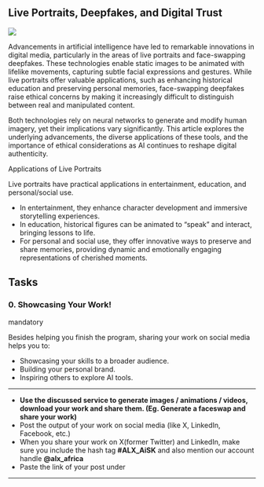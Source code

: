 ## Live Portraits, Deepfakes, and Digital Trust

![](https://alxappliedai.github.io/alx_applied_ai_assets/live_portraits/live-portraits-00.png)

Advancements in artificial intelligence have led to remarkable innovations in digital media, particularly in the areas of live portraits and face-swapping deepfakes. These technologies enable static images to be animated with lifelike movements, capturing subtle facial expressions and gestures. While live portraits offer valuable applications, such as enhancing historical education and preserving personal memories, face-swapping deepfakes raise ethical concerns by making it increasingly difficult to distinguish between real and manipulated content.

Both technologies rely on neural networks to generate and modify human imagery, yet their implications vary significantly. This article explores the underlying advancements, the diverse applications of these tools, and the importance of ethical considerations as AI continues to reshape digital authenticity.

Applications of Live Portraits

Live portraits have practical applications in entertainment, education, and personal/social use.

- In entertainment, they enhance character development and immersive storytelling experiences.
- In education, historical figures can be animated to “speak” and interact, bringing lessons to life.
- For personal and social use, they offer innovative ways to preserve and share memories, providing dynamic and emotionally engaging representations of cherished moments.

## Tasks

### 0\. Showcasing Your Work!

mandatory

Besides helping you finish the program, sharing your work on social media helps you to:

- Showcasing your skills to a broader audience.
- Building your personal brand.
- Inspiring others to explore AI tools.

---

- **Use the discussed service to generate images / animations / videos, download your work and share them. (Eg. Generate a faceswap and share your work)**
- Post the output of your work on social media (like X, LinkedIn, Facebook, etc.)
- When you share your work on X(former Twitter) and LinkedIn, make sure you include the hash tag **#ALX_AiSK** and also mention our account handle **@alx_africa**
- Paste the link of your post under

---
